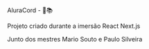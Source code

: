 AluraCord -  📨📚

Projeto criado durante a imersão React Next.js

Junto dos mestres Mario Souto e Paulo Silveira